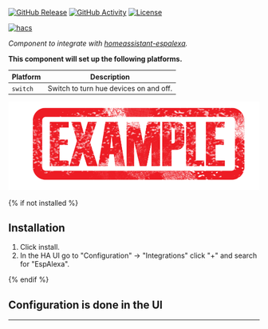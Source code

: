 [![GitHub Release][releases-shield]][releases]
[![GitHub Activity][commits-shield]][commits]
[![License][license-shield]][license]

[![hacs][hacsbadge]][hacs]

_Component to integrate with [homeassistant-espalexa][homeassistant-espalexa]._

**This component will set up the following platforms.**

Platform | Description
-- | --
`switch` | Switch to turn hue devices on and off.

![example][exampleimg]

{% if not installed %}
## Installation

1. Click install.
1. In the HA UI go to "Configuration" -> "Integrations" click "+" and search for "EspAlexa".

{% endif %}


## Configuration is done in the UI

<!---->

***

[homeassistant-espalexa]: https://github.com/betogontijo/homeassistant-espalexa
[commits-shield]: https://img.shields.io/github/commit-activity/y/betogontijo/homeassistant-espalexa.svg?style=for-the-badge
[commits]: https://github.com/betogontijo/homeassistant-espalexa/commits/main
[hacs]: https://hacs.xyz
[hacsbadge]: https://img.shields.io/badge/HACS-Custom-orange.svg?style=for-the-badge
[exampleimg]: example.png
[forum]: https://community.home-assistant.io/
[license]: https://github.com/betogontijo/homeassistant-espalexa/blob/main/LICENSE
[license-shield]: https://img.shields.io/github/license/betogontijo/homeassistant-espalexa.svg?style=for-the-badge
[releases-shield]: https://img.shields.io/github/release/betogontijo/homeassistant-espalexa.svg?style=for-the-badge
[releases]: https://github.com/betogontijo/homeassitant-espalexa/releases
[user_profile]: https://github.com/betogontijo
